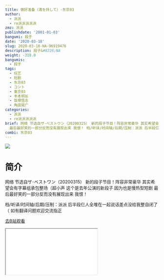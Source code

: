 ```yaml
---
title: 做好准备（満を持して）-东京03
author:
  - 派派
  - re派派派派派
zmz: 派派
publishdate: '2001-01-03'
bangumi: 段子
date: '2020-03-18'
slug: 2020-03-18-NA-96919476
description: 段子&#8226;NA
weight: -318.0
bangumis:
  - 段子
tags:
  - 综艺
  - 短剧
  - 东京03
  - コント
  - 東京03
  - 丰本明长
  - 饭塚悟志
  - 角田晃广
categories:
  - 派派
  - re派派派派派
brief: 网络 节选自ザ･ベストワン（20200315） 新的段子节目！阵容非常豪华 其实希望会有字幕组承包整场（超小声 这个是去年公演的新段子 因为也是慢热型短剧
  最后最好笑的一部分反而没有展现出来 我恨！ 档/听译/时间轴/后期/压制：派派 后半段仨人全堆在一起说话差点没给我整自闭了（ 如有翻译问题欢迎交流指正
combi: 东京03
---
```

![](https://raw.githubusercontent.com/tcgriffith/owaraisite/master/static/tmpimg/37ea2d1cf75ba89296617a695879816f64de67c8.jpg.480.jpg)
# 简介  
网络 节选自ザ･ベストワン（20200315）
新的段子节目！阵容非常豪华 其实希望会有字幕组承包整场（超小声
这个是去年公演的新段子 因为也是慢热型短剧 最后最好笑的一部分反而没有展现出来 我恨！

档/听译/时间轴/后期/压制：派派
后半段仨人全堆在一起说话差点没给我整自闭了（
如有翻译问题欢迎交流指正  

[去B站观看](https://www.bilibili.com/video/av96919476/)
<div class ="resp-container"><iframe class="testiframe" src="//player.bilibili.com/player.html?aid=96919476"", scrolling="no", allowfullscreen="true" > </iframe></div> 
